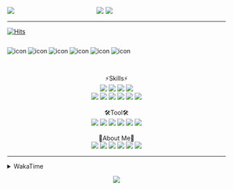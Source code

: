 
  
<p align="center">
<img src="https://capsule-render.vercel.app/api?type=Waving&color=timeGradient&height=300&section=header&text=Backend%20Developer&fontSize=90&fontAlignY=30&desc=It's%20My%20World!&descSize=40"/>

<img src="http://mazassumnida.wtf/api/v2/generate_badge?boj=keinetwork" style="float: left;  width: 40%; max-height=100%;"/>
<img src="https://github-readme-stats.vercel.app/api?username=keinetwork&hide=stars&count_private=true&show_icons=true&theme=radical&bg_color=DEG,7F7FD5,86A8E7,91eae4&title_color=fff&text_color=fff" style="float: right;  width: 55%; max-height=100%;"/>
</p>

<!--![Top Langs](https://github-readme-stats.vercel.app/api/top-langs/?username=keinetwork)-->
<!--![김영석's wakatime stats](https://github-readme-stats.vercel.app/api/wakatime?username=keinetwork)-->
---
[![Hits](https://hits.seeyoufarm.com/api/count/incr/badge.svg?url=https%3A%2F%2Fgithub.com%2Fkeinetwork%2Fkeinetwork&count_bg=%2379C83D&title_bg=%23555555&icon=&icon_color=%23E7E7E7&title=hits&edge_flat=false)](https://hits.seeyoufarm.com)

<div style="display: flex; align-items: flex-start;">
<p align="center">
<img src="https://techstack-generator.vercel.app/java-icon.svg" alt="icon" width="65" height="65" />
<img src="https://techstack-generator.vercel.app/js-icon.svg" alt="icon" width="65" height="65" />
<img src="https://techstack-generator.vercel.app/github-icon.svg" alt="icon" width="65" height="65" />
<img src="https://techstack-generator.vercel.app/mysql-icon.svg" alt="icon" width="65" height="65" />
<img src="https://techstack-generator.vercel.app/python-icon.svg" alt="icon" width="65" height="65" />
<img src="https://techstack-generator.vercel.app/prettier-icon.svg" alt="icon" width="65" height="65" />
</p>
</div>

<p align="center">
<br>⚡Skills⚡<br>
<img src="https://img.shields.io/badge/Java-007396?style=flat-square&logo=Java&logoColor=white" />
<img src="https://img.shields.io/badge/Spring-6DB33F?style=flat-square&logo=Spring&logoColor=white" />
<img src="https://img.shields.io/badge/Spring Boot-6DB33F?style=flat-square&logo=SpringBoot&logoColor=white" />
<img src="https://img.shields.io/badge/Python-3776AB?style=flat-square&logo=Python&logoColor=white" /><br>
<img src="https://img.shields.io/badge/Mysql-4479A1?style=flat-square&logo=Mysql&logoColor=white" />
<img src="https://img.shields.io/badge/MariaDB-003545?style=flat-square&logo=MariaDB&logoColor=white" />
<img src="https://img.shields.io/badge/Oracle-F80000?style=flat-square&logo=Oracle&logoColor=white" />
<img src="https://img.shields.io/badge/HTML5-E34F26?style=flat-square&logo=HTML5&logoColor=white" />
<img src="https://img.shields.io/badge/CSS3-1572B6?style=flat-square&logo=CSS3&logoColor=white" />
<img src="https://img.shields.io/badge/Javascript-F7DF1E?style=flat-square&logo=Javascript&logoColor=black" />
<br><br>🛠️Tool🛠️ <br>
<img src="https://img.shields.io/badge/Git-F05032?style=flat-square&logo=Git&logoColor=white" />
<img src="https://img.shields.io/badge/Github-181717?style=flat-square&logo=Github&logoColor=white" />
<img src="https://img.shields.io/badge/Eclipse-2C2255?style=flat-square&logo=Eclipse&logoColor=white" />
<img src="https://img.shields.io/badge/IntelliJ IDEA-000000?style=flat-square&logo=IntelliJIDEA&logoColor=white" />
<img src="https://img.shields.io/badge/Visual Studio Code-007ACC?style=flat-square&logo=VisualStudioCode&logoColor=white" />
<img src="https://img.shields.io/badge/Slack-4A154B?style=flat-square&logo=Slack&logoColor=white" />
<br><br>🥳About Me🥳<br>
<img src="https://img.shields.io/badge/Gmail-EA4335?style=flat-square&logo=Gmail&logoColor=white" />
<img src="https://img.shields.io/badge/KakaoTalk-FFCD00?style=flat-square&logo=KakaoTalk&logoColor=white" />
<img src="https://img.shields.io/badge/Telegram-26A5E4?style=flat-square&logo=Telegram&logoColor=white" />
<img src="https://img.shields.io/badge/Velog-20C997?style=flat-square&logo=Velog&logoColor=white" />
<img src="https://img.shields.io/badge/Notion-000000?style=flat-square&logo=Notion&logoColor=white" />
<img src="https://img.shields.io/badge/Instagram-E4405F?style=flat-square&logo=Instagram&logoColor=white" />
</p>

---

<details>
<summary>WakaTime</summary>
<div markdown="1">

<!--START_SECTION:waka-->
![Code Time](http://img.shields.io/badge/Code%20Time-364%20hrs%203%20mins-blue)

![Profile Views](http://img.shields.io/badge/Profile%20Views-6-blue)

**저는 아침형 인간이에요. 🐤** 

```text
🌞 아침         60 commits     ████░░░░░░░░░░░░░░░░░░░░░   17.8% 
🌆 낮　         138 commits    ██████████░░░░░░░░░░░░░░░   40.95% 
🌃 저녁         132 commits    █████████░░░░░░░░░░░░░░░░   39.17% 
🌙 밤　         7 commits      ░░░░░░░░░░░░░░░░░░░░░░░░░   2.08%

```
📅 **제가 가장 생산적인 날은 금요일이에요.** 

```text
월요일          51 commits     ███░░░░░░░░░░░░░░░░░░░░░░   15.13% 
화요일          63 commits     ████░░░░░░░░░░░░░░░░░░░░░   18.69% 
수요일          45 commits     ███░░░░░░░░░░░░░░░░░░░░░░   13.35% 
목요일          34 commits     ██░░░░░░░░░░░░░░░░░░░░░░░   10.09% 
금요일          76 commits     █████░░░░░░░░░░░░░░░░░░░░   22.55% 
토요일          18 commits     █░░░░░░░░░░░░░░░░░░░░░░░░   5.34% 
일요일          50 commits     ███░░░░░░░░░░░░░░░░░░░░░░   14.84%

```


📊 **저는 이번주를 이렇게 시간을 보냈어요.** 

```text
⌚︎ Timezone: Asia/Seoul

💬 프로그래밍 언어들: 
Java                     26 hrs 43 mins      █████████████████░░░░░░░░   68.9% 
XML                      2 hrs 4 mins        █░░░░░░░░░░░░░░░░░░░░░░░░   5.34% 
YAML                     1 hr 53 mins        █░░░░░░░░░░░░░░░░░░░░░░░░   4.89% 
JavaScript               1 hr 38 mins        █░░░░░░░░░░░░░░░░░░░░░░░░   4.24% 
HTML                     1 hr 33 mins        █░░░░░░░░░░░░░░░░░░░░░░░░   4.0%

🔥 에디터들: 
IntelliJ                 26 hrs 55 mins      █████████████████░░░░░░░░   69.41% 
VS Code                  11 hrs 32 mins      ███████░░░░░░░░░░░░░░░░░░   29.74% 
Eclipse                  19 mins             ░░░░░░░░░░░░░░░░░░░░░░░░░   0.85%

🐱‍💻 프로젝트들: 
fastcampus               18 hrs 18 mins      ███████████░░░░░░░░░░░░░░   47.18% 
MINI-88-BE               10 hrs 28 mins      ██████░░░░░░░░░░░░░░░░░░░   27.0% 
TIL                      6 hrs 2 mins        ████░░░░░░░░░░░░░░░░░░░░░   15.56% 
BE-eight                 1 hr 30 mins        █░░░░░░░░░░░░░░░░░░░░░░░░   3.89% 
okreact                  1 hr 28 mins        █░░░░░░░░░░░░░░░░░░░░░░░░   3.8%

💻 운영 체제들: 
Windows                  38 hrs 47 mins      █████████████████████████   100.0%

```

**저는 주로 Java 언어를 사용해요.** 

```text
Java                     3 repos             █████████████████████████   100.0%

```


**타임라인**

![Chart not found](https://raw.githubusercontent.com/keinetwork/keinetwork/main/charts/bar_graph.png) 


 Last Updated on 28/08/2022 18:47:24 UTC
<!--END_SECTION:waka-->
</div>
</details>
<p align="center">
<img src="https://capsule-render.vercel.app/api?section=footer&type=waving&color=timeGradient" />
</p>
